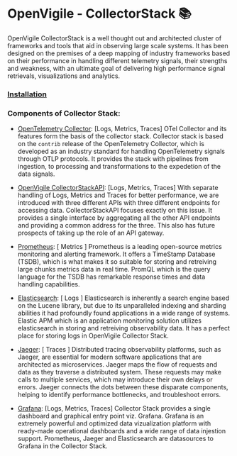 # OpenVigile - CollectorStack 📚

OpenVigile CollectorStack is a well thought out and architected cluster of frameworks and tools that aid in observing large scale systems. It has been designed on the premises of a deep mapping of industry frameworks based on their performance in handling different telemetry signals, their strengths and weakness, with an ultimate goal of delivering high performance signal retrievals, visualizations and analytics.

### [Installation](https://github.com/devAyushDubey/OpenVigile-COS#installation)

### Components of Collector Stack:
- [OpenTelemetry Collector](https://github.com/open-telemetry/opentelemetry-collector-contrib):
[Logs, Metrics, Traces]
OTel Collector and its features form the basis of the collector stack. Collector stack is based on the `contrib` release of the OpenTelemetry Collector, which is developed as an industry standard for handling OpenTelemetry signals through OTLP protocols. It provides the stack with pipelines from ingestion, to processing and transformations to the expedetion of the data signals.

- [OpenVigile CollectorStackAPI](https://github.com/devAyushDubey/OpenVigile-COS/tree/main/OpenVigile-CollectorStackAPI):
[Logs, Metrics, Traces]
With separate handling of Logs, Metrics and Traces for better performance, we are introduced with three different APIs with three different endpoints for accessing data. CollectorStackAPI focuses exactly on this issue. It provides a single interface by aggregating all the other API endpoints and providing a common address for the three. This also has future prospects of taking up the role of an API gateway.

- [Prometheus](https://prometheus.io/):
[ Metrics ]
Prometheus is a leading open-source metrics monitoring and alerting framework. It offers a TimeStamp Database (TSDB), which is what makes it so suitable for storing and retreiving large chunks metrics data in real time. PromQL which is the query language for the TSDB has remarkable response times and data handling capabilities.

- [Elasticsearch](https://www.elastic.co/):
[ Logs ]
Elasticsearch is inherently a search engine based on the Lucene library, but due to its unparalleled indexing and sharding abilities it had profoundly found applications in a wide range of systems. Elastic APM which is an application monitoring solution utilizes elasticsearch in storing and retreiving observability data. It has a perfect place for storing logs in OpenVigile Collector Stack.

- [Jaeger](https://www.jaegertracing.io/):
[ Traces ]
Distributed tracing observability platforms, such as Jaeger, are essential for modern software applications that are architected as microservices. Jaeger maps the flow of requests and data as they traverse a distributed system. These requests may make calls to multiple services, which may introduce their own delays or errors. Jaeger connects the dots between these disparate components, helping to identify performance bottlenecks, and troubleshoot errors.

- [Grafana](https://grafana.com/):
[Logs, Metrics, Traces]
Collector Stack provides a single dashboard and graphical entry point viz. Grafana. Grafana is an extremely powerful and optimized data vizualization platform with ready-made operational dashboards and a wide range of data injestion support. Prometheus, Jaeger and Elasticsearch are datasources to Grafana in the Collector Stack.
